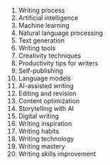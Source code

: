1. Writing process
2. Artificial intelligence
3. Machine learning
4. Natural language processing
5. Text generation
6. Writing tools
7. Creativity techniques
8. Productivity tips for writers
9. Self-publishing
10. Language models
11. AI-assisted writing
12. Editing and revision
13. Content optimization
14. Storytelling with AI
15. Digital writing
16. Writing inspiration
17. Writing habits
18. Writing technology
19. Writing mastery
20. Writing skills improvement


